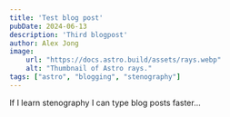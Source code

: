 ```yaml
---
title: 'Test blog post'
pubDate: 2024-06-13
description: 'Third blogpost'
author: Alex Jong
image:
    url: "https://docs.astro.build/assets/rays.webp"
    alt: "Thumbnail of Astro rays."
tags: ["astro", "blogging", "stenography"]
---
```

If I learn stenography I can type blog posts faster...